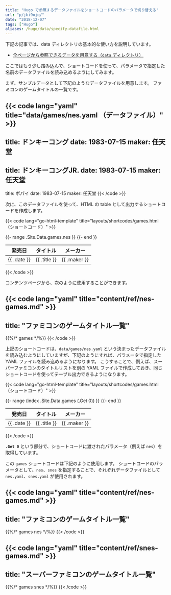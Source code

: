 ```yaml
---
title: "Hugo で参照するデータファイルをショートコードのパラメータで切り替える"
url: "p/jbi9ojq/"
date: "2018-12-07"
tags: ["Hugo"]
aliases: /hugo/data/specify-datafile.html
---
```


下記の記事では、data ディレクトリの基本的な使い方を説明しています。

* [全ページから参照できるデータを用意する（`data` ディレクトリ）](/p/5ru4kte/)

ここではもう少し踏み込んで、ショートコードを使って、パラメータで指定した名前のデータファイルを読み込めるようにしてみます。

まず、サンプルデータとして下記のようなデータファイルを用意します。
ファミコンのゲームタイトルの一覧です。

{{< code lang="yaml" title="data/games/nes.yaml （データファイル）" >}}
-
  title: ドンキーコング
  date: 1983-07-15
  maker: 任天堂
-
  title: ドンキーコングJR.
  date: 1983-07-15
  maker: 任天堂
-
  title: ポパイ
  date: 1983-07-15
  maker: 任天堂
{{< /code >}}

次に、このデータファイルを使って、HTML の table として出力するショートコードを作成します。

{{< code lang="go-html-template" title="layouts/shortcodes/games.html （ショートコード）" >}}
<table>
  <thead>
    <tr><th>発売日</th><th>タイトル</th><th>メーカー</th></tr>
  </thead>
  <tbody>
  {{- range .Site.Data.games.nes }}
    <tr><td>{{ .date }}</td><td>{{ .title }}</td><td>{{ .maker }}</td></tr>
  {{- end }}
  </tbody>
</table>
{{< /code >}}

コンテンツページから、次のように使用することができます。

{{< code lang="yaml" title="content/ref/nes-games.md" >}}
---
title: "ファミコンのゲームタイトル一覧"
---

{{%/* games */%}}
{{< /code >}}

上記のショートコードは、`data/games/nes.yaml` という決まったデータファイルを読み込むようにしていますが、下記のようにすれば、パラメータで指定した YAML ファイルを読み込めるようになります。
こうすることで、例えば、スーパーファミコンのタイトルリストを別の YAML ファイルで作成しておき、同じショートコードを使ってテーブル出力できるようになります。

{{< code lang="go-html-template" title="layouts/shortcodes/games.html （ショートコード）" >}}
<table>
  <thead>
    <tr><th>発売日</th><th>タイトル</th><th>メーカー</th></tr>
  </thead>
  <tbody>
  {{- range (index .Site.Data.games (.Get 0)) }}
    <tr><td>{{ .date }}</td><td>{{ .title }}</td><td>{{ .maker }}</td></tr>
  {{- end }}
  </tbody>
</table>
{{< /code >}}

__`.Get 0`__ という部分で、ショートコードに渡されたパラメータ（例えば `nes`）を取得しています。

この `games` ショートコードは下記のように使用します。
ショートコードのパラメータとして、`nes`、`snes` を指定することで、それぞれデータファイルとして `nes.yaml`、`snes.yaml` が使用されます。

{{< code lang="yaml" title="content/ref/nes-games.md" >}}
---
title: "ファミコンのゲームタイトル一覧"
---

{{%/* games nes */%}}
{{< /code >}}

{{< code lang="yaml" title="content/ref/snes-games.md" >}}
---
title: "スーパーファミコンのゲームタイトル一覧"
---

{{%/* games snes */%}}
{{< /code >}}

